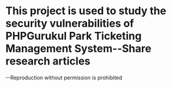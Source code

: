 # This project is used to study the security vulnerabilities of PHPGurukul Park Ticketing Management System--Share research articles
--Reproduction without permission is prohibited

